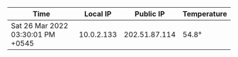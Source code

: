 | Time     | Local IP | Public IP | Temperature |
| ----------- | ----------- | ----------- | ----------- |
| Sat 26 Mar 2022 03:30:01 PM +0545      | 10.0.2.133     | 202.51.87.114  | 54.8° |
